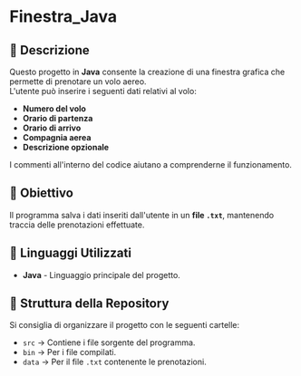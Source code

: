 # Finestra_Java

## 📌 Descrizione
Questo progetto in **Java** consente la creazione di una finestra grafica che permette di prenotare un volo aereo.  
L'utente può inserire i seguenti dati relativi al volo:

- **Numero del volo**
- **Orario di partenza**
- **Orario di arrivo**
- **Compagnia aerea**
- **Descrizione opzionale**

I commenti all'interno del codice aiutano a comprenderne il funzionamento.

## 🎯 Obiettivo
Il programma salva i dati inseriti dall'utente in un **file `.txt`**, mantenendo traccia delle prenotazioni effettuate.

## 🔧 Linguaggi Utilizzati
- **Java** - Linguaggio principale del progetto.

## 📂 Struttura della Repository
Si consiglia di organizzare il progetto con le seguenti cartelle:

- `src` → Contiene i file sorgente del programma.
- `bin` → Per i file compilati.
- `data` → Per il file `.txt` contenente le prenotazioni.


